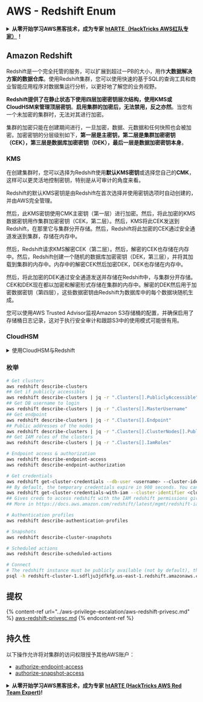 # AWS - Redshift Enum

<details>

<summary><strong>从零开始学习AWS黑客技术，成为专家</strong> <a href="https://training.hacktricks.xyz/courses/arte"><strong>htARTE（HackTricks AWS红队专家）</strong></a><strong>！</strong></summary>

支持HackTricks的其他方式：

* 如果您想看到您的**公司在HackTricks中做广告**或**下载PDF格式的HackTricks**，请查看[**订阅计划**](https://github.com/sponsors/carlospolop)!
* 获取[**官方PEASS & HackTricks周边产品**](https://peass.creator-spring.com)
* 探索[**PEASS家族**](https://opensea.io/collection/the-peass-family)，我们的独家[NFT收藏品](https://opensea.io/collection/the-peass-family)
* **加入** 💬 [**Discord群**](https://discord.gg/hRep4RUj7f) 或 [**电报群**](https://t.me/peass) 或 **关注**我们的**Twitter** 🐦 [**@hacktricks\_live**](https://twitter.com/hacktricks\_live)**。**
* 通过向[**HackTricks**](https://github.com/carlospolop/hacktricks)和[**HackTricks Cloud**](https://github.com/carlospolop/hacktricks-cloud) github仓库提交PR来分享您的黑客技巧。

</details>

## Amazon Redshift

Redshift是一个完全托管的服务，可以扩展到超过一PB的大小，用作**大数据解决方案的数据仓库**。使用Redshift集群，您可以使用快速的基于SQL的查询工具和商业智能应用程序对数据集运行分析，以更好地了解您的业务视野。

**Redshift提供了在静止状态下使用四层加密密钥层次结构，使用KMS或CloudHSM来管理顶层密钥**。**启用集群的加密后，无法禁用，反之亦然**。当您有一个未加密的集群时，无法对其进行加密。

集群的加密只能在创建期间进行，一旦加密，数据、元数据和任何快照也会被加密。加密密钥的分层级别如下，**第一层是主密钥，第二层是集群加密密钥（CEK），第三层是数据库加密密钥（DEK），最后一层是数据加密密钥本身**。

### KMS

在创建集群时，您可以选择为Redshift使用**默认KMS密钥**或选择您自己的**CMK**，这样可以更灵活地控制密钥，特别是从可审计的角度来看。

Redshift的默认KMS密钥是由Redshift在首次选择并使用密钥选项时自动创建的，并由AWS完全管理。

然后，此KMS密钥使用CMK主密钥（第一层）进行加密。然后，将此加密的KMS数据密钥用作集群加密密钥（CEK，第二层）。然后，KMS将此CEK发送到Redshift，在那里它与集群分开存储。然后，Redshift将此加密的CEK通过安全通道发送到集群，存储在内存中。

然后，Redshift请求KMS解密CEK（第二层）。然后，解密的CEK也存储在内存中。然后，Redshift创建一个随机的数据库加密密钥（DEK，第三层），并将其加载到集群的内存中。内存中的解密CEK然后加密DEK，DEK也存储在内存中。

然后，将此加密的DEK通过安全通道发送并存储在Redshift中，与集群分开存储。CEK和DEK现在都以加密和解密形式存储在集群的内存中。解密的DEK然后用于加密数据密钥（第四层），这些数据密钥由Redshift为数据库中的每个数据块随机生成。

您可以使用AWS Trusted Advisor监视Amazon S3存储桶的配置，并确保启用了存储桶日志记录，这对于执行安全审计和跟踪S3中的使用模式可能很有用。

### CloudHSM

<details>

<summary>使用CloudHSM与Redshift</summary>

在使用CloudHSM执行加密时，首先必须在HSM客户端和Redshift之间建立一个受信任的连接，同时使用客户端和服务器证书。

此连接需要提供安全通信，允许加密密钥在HSM客户端和Redshift集群之间发送。使用随机生成的私钥和公钥对，Redshift创建一个公共客户端证书，该证书经过加密并由Redshift存储。必须下载此证书并注册到您的HSM客户端，并分配给正确的HSM分区。

然后，您必须配置Redshift的HSM客户端以下详细信息：HSM IP地址、HSM分区名称、HSM分区密码和由CloudHSM使用内部主密钥加密的公共HSM服务器证书。提供了这些信息后，Redshift将确认并验证其是否可以连接并访问开发分区。

如果您的内部安全政策或治理控制要求您必须应用密钥轮换，则可以通过Redshift实现此目的，使您能够为加密的集群轮换加密密钥，但是您需要意识到在密钥轮换过程中，集群将在短时间内变为不可用状态，因此最好仅在需要时或者认为密钥可能已被泄露时才轮换密钥。

在轮换期间，Redshift将为您的集群和该集群的任何备份轮换CEK。它将为集群轮换DEK，但无法为使用DEK加密的存储在S3中的快照轮换DEK。它将使集群处于“轮换密钥”状态，直到过程完成，状态将返回“可用”。

</details>

### 枚举

```bash
# Get clusters
aws redshift describe-clusters
## Get if publicly accessible
aws redshift describe-clusters | jq -r ".Clusters[].PubliclyAccessible"
## Get DB username to login
aws redshift describe-clusters | jq -r ".Clusters[].MasterUsername"
## Get endpoint
aws redshift describe-clusters | jq -r ".Clusters[].Endpoint"
## Public addresses of the nodes
aws redshift describe-clusters | jq -r ".Clusters[].ClusterNodes[].PublicIPAddress"
## Get IAM roles of the clusters
aws redshift describe-clusters | jq -r ".Clusters[].IamRoles"

# Endpoint access & authorization
aws redshift describe-endpoint-access
aws redshift describe-endpoint-authorization

# Get credentials
aws redshift get-cluster-credentials --db-user <username> --cluster-identifier <cluster-id>
## By default, the temporary credentials expire in 900 seconds. You can optionally specify a duration between 900 seconds (15 minutes) and 3600 seconds (60 minutes).
aws redshift get-cluster-credentials-with-iam --cluster-identifier <cluster-id>
## Gives creds to access redshift with the IAM redshift permissions given to the current AWS account
## More in https://docs.aws.amazon.com/redshift/latest/mgmt/redshift-iam-access-control-identity-based.html

# Authentication profiles
aws redshift describe-authentication-profiles

# Snapshots
aws redshift describe-cluster-snapshots

# Scheduled actions
aws redshift describe-scheduled-actions

# Connect
# The redshift instance must be publicly available (not by default), the sg need to allow inbounds connections to the port and you need creds
psql -h redshift-cluster-1.sdflju3jdfkfg.us-east-1.redshift.amazonaws.com -U admin -d dev -p 5439
```

## 提权

{% content-ref url="../aws-privilege-escalation/aws-redshift-privesc.md" %}
[aws-redshift-privesc.md](../aws-privilege-escalation/aws-redshift-privesc.md)
{% endcontent-ref %}

## 持久性

以下操作允许将对集群的访问权限授予其他AWS账户：

* [authorize-endpoint-access](https://docs.aws.amazon.com/cli/latest/reference/redshift/authorize-endpoint-access.html)
* [authorize-snapshot-access](https://docs.aws.amazon.com/cli/latest/reference/redshift/authorize-snapshot-access.html)

<details>

<summary><strong>从零开始学习AWS黑客技术，成为专家</strong> <a href="https://training.hacktricks.xyz/courses/arte"><strong>htARTE (HackTricks AWS Red Team Expert)</strong></a><strong>!</strong></summary>

支持HackTricks的其他方式：

* 如果您想在HackTricks中看到您的**公司广告**或**下载PDF格式的HackTricks**，请查看[**订阅计划**](https://github.com/sponsors/carlospolop)!
* 获取[**官方PEASS & HackTricks周边产品**](https://peass.creator-spring.com)
* 探索[**PEASS家族**](https://opensea.io/collection/the-peass-family)，我们的独家[**NFTs**](https://opensea.io/collection/the-peass-family)
* **加入** 💬 [**Discord群**](https://discord.gg/hRep4RUj7f) 或 [**电报群**](https://t.me/peass) 或在**Twitter** 🐦 [**@hacktricks\_live**](https://twitter.com/hacktricks\_live)**上关注**我们。
* 通过向[**HackTricks**](https://github.com/carlospolop/hacktricks)和[**HackTricks Cloud**](https://github.com/carlospolop/hacktricks-cloud) github仓库提交PR来分享您的黑客技巧。

</details>
